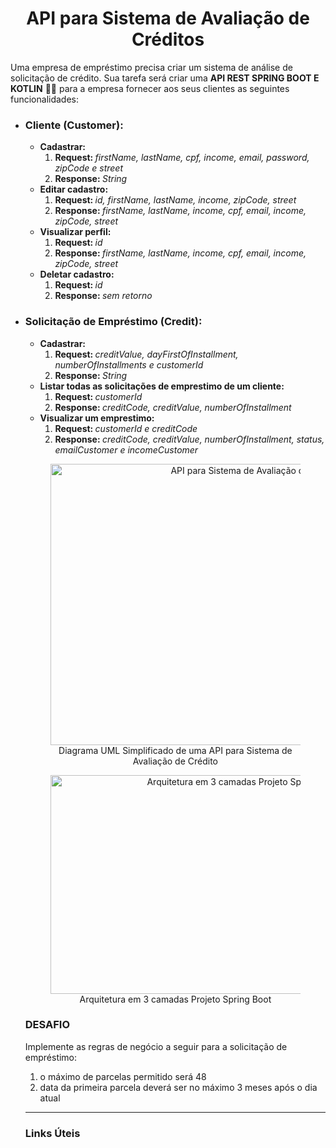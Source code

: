<h1 align="center">API para Sistema de Avaliação de Créditos</h1>
<p>Uma empresa de empréstimo precisa criar um sistema de análise de solicitação de crédito. Sua tarefa será criar uma <strong>API REST SPRING BOOT E KOTLIN</strong> 🍃💜 para a empresa fornecer aos seus clientes as seguintes funcionalidades:</p>

<ul>
<li><h3>Cliente (Customer):</h3>
  <ul>
    <li><strong>Cadastrar:</strong>
         <ol>
            <li><strong>Request: </strong><em>firstName, lastName, cpf, income, email, password, zipCode e street</em></li>
            <li><strong>Response: </strong><em>String</em></li>
        </ol>
    </li>
  <li><strong>Editar cadastro:</strong>
    <ol>
      <li><strong>Request: </strong><em>id, firstName, lastName, income, zipCode, street</em></li>
      <li><strong>Response: </strong><em>firstName, lastName, income, cpf, email, income, zipCode, street</em></li>
    </ol>
  </li>  
  <li><strong>Visualizar perfil:</strong>
    <ol>
      <li><strong>Request: </strong> <em>id</em></li>
      <li><strong>Response: </strong><em>firstName, lastName, income, cpf, email, income, zipCode, street</em></li>
    </ol> 
  </li>
  <li><strong>Deletar cadastro:</strong>
    <ol>
      <li><strong>Request: </strong><em>id</em></li>
      <li><strong>Response: </strong><em>sem retorno</em></li>
    </ol>
  </li>
  </ul>
  </li>
  <li><h3>Solicitação de Empréstimo (Credit):</h3>
  <ul>
    <li><strong>Cadastrar:</strong>
         <ol>
            <li><strong>Request: </strong><em>creditValue, dayFirstOfInstallment, numberOfInstallments e customerId</em></li>
            <li><strong>Response: </strong><em>String</em></li>
        </ol>
    </li>
    <li><strong>Listar todas as solicitações de emprestimo de um cliente:</strong>
    <ol>
      <li><strong>Request: </strong><em>customerId</em></li>
      <li><strong>Response: </strong><em>creditCode, creditValue, numberOfInstallment</em></li>
    </ol> 
    </li>
    <li><strong>Visualizar um emprestimo:</strong>
    <ol>
      <li><strong>Request: </strong><em>customerId e creditCode</em></li>
      <li><strong>Response: </strong><em>creditCode, creditValue, numberOfInstallment, status, emailCustomer e incomeCustomer</em></li>
    </ol> 
    </li>
</ul>

<figure>
<p align="center">
  <img src="https://i.imgur.com/7phya16.png" height="450" width="650" alt="API para Sistema de Avaliação de Créditos"/><br>
  Diagrama UML Simplificado de uma API para Sistema de Avaliação de Crédito
</p>
</figure>
<figure>
<p align="center">
  <img src="https://i.imgur.com/1Ea5PH3.png" height="350" width="600" alt="Arquitetura em 3 camadas Projeto Spring Boot"/><br>
  Arquitetura em 3 camadas Projeto Spring Boot
</p>
</figure>

<h3>DESAFIO</h3>
<p>Implemente as regras de negócio a seguir para a solicitação de empréstimo: </p>
<ol>
  <li>o máximo de parcelas permitido será 48</li>
  <li>data da primeira parcela deverá ser no máximo 3 meses após o dia atual</li>
</ol>
<hr>
<h3>Links Úteis</h3>
<ul>
